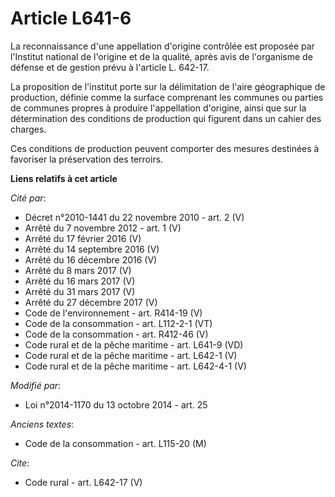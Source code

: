 # Article L641-6

La reconnaissance d'une appellation d'origine contrôlée est proposée par l'Institut national de l'origine et de la qualité,
après avis de l'organisme de défense et de gestion prévu à l'article L. 642-17. 

La proposition de l'institut porte sur la délimitation de l'aire géographique de production, définie comme la surface
comprenant les communes ou parties de communes propres à produire l'appellation d'origine, ainsi que sur la détermination des
conditions de production qui figurent dans un cahier des charges. 

Ces conditions de production peuvent comporter des mesures destinées à favoriser la préservation des terroirs.

**Liens relatifs à cet article**

_Cité par_:

  - Décret n°2010-1441 du 22 novembre 2010 - art. 2 (V)
  - Arrêté du 7 novembre 2012 - art. 1 (V)
  - Arrêté du 17 février 2016 (V)
  - Arrêté du 14 septembre 2016 (V)
  - Arrêté du 16 décembre 2016 (V)
  - Arrêté du 8 mars 2017 (V)
  - Arrêté du 16 mars 2017 (V)
  - Arrêté du 31 mars 2017 (V)
  - Arrêté du 27 décembre 2017 (V)
  - Code de l'environnement - art. R414-19 (V)
  - Code de la consommation - art. L112-2-1 (VT)
  - Code de la consommation - art. R412-46 (V)
  - Code rural et de la pêche maritime - art. L641-9 (VD)
  - Code rural et de la pêche maritime - art. L642-1 (V)
  - Code rural et de la pêche maritime - art. L642-4-1 (V)

_Modifié par_:

  - Loi n°2014-1170 du 13 octobre 2014 - art. 25

_Anciens textes_:

  - Code de la consommation - art. L115-20 (M)

_Cite_:

  - Code rural - art. L642-17 (V)
